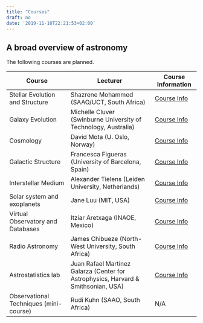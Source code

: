 ```yaml
---
title: "Courses"
draft: no
date: '2019-11-10T22:21:53+02:00'
---
```


## A broad overview of astronomy

The following courses are planned.

Course | Lecturer | Course Information
--- | --- | ---
Stellar Evolution and Structure | Shazrene Mohammed (SAAO/UCT, South Africa) | [Course Info](CourseInfo_Stellar_Structure_Evolution_ISYA2020.pdf)
Galaxy Evolution | Michelle Cluver (Swinburne University of Technology, Australia) | [Course Info](/static/CourseInfo_Galaxy_Evolution_ISYA2020.pdf)
Cosmology | David Mota (U. Oslo, Norway) | [Course Info](CourseInfo_Cosmology_ISYA2020.pdf)
Galactic Structure | Francesca Figueras (University of Barcelona, Spain) | [Course Info](/content/CourseInfo_Galactic_Structure_ISYA2020.pdf)
Interstellar Medium | Alexander Tielens (Leiden University, Netherlands) | [Course Info](/content/CourseInfo_ISM_ISYA2020.pdf)
Solar system and exoplanets | Jane Luu (MIT, USA) | [Course Info](/content/CourseInfo_SolarSystem_Exoplanets_ISYA2020.pdf)
Virtual Observatory and Databases | Itziar Aretxaga (INAOE, Mexico) | [Course Info](/content/CourseInfo_Databases_ISYA2020.pdf)
Radio Astronomy | James Chibueze (North-West University, South Africa) | [Course Info](/content/CourseInfo_RadioAstro_ISYA2020.pdf)
Astrostatistics lab | Juan Rafael Martínez Galarza (Center for Astrophysics, Harvard & Smithsonian, USA) | [Course Info](/content/CourseInfo_Astrostatistics_ISYA2020.pdf)
Observational Techniques (mini-course) | Rudi Kuhn (SAAO, South Africa) | N/A
